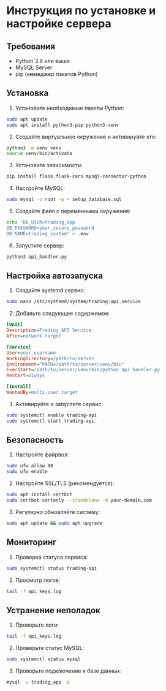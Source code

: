 # Инструкция по установке и настройке сервера

## Требования
- Python 3.8 или выше
- MySQL Server
- pip (менеджер пакетов Python)

## Установка

1. Установите необходимые пакеты Python:
```bash
sudo apt update
sudo apt install python3-pip python3-venv
```

2. Создайте виртуальное окружение и активируйте его:
```bash
python3 -m venv venv
source venv/bin/activate
```

3. Установите зависимости:
```bash
pip install flask flask-cors mysql-connector-python
```

4. Настройте MySQL:
```bash
sudo mysql -u root -p < setup_database.sql
```

5. Создайте файл с переменными окружения:
```bash
echo "DB_USER=trading_app
DB_PASSWORD=your_secure_password
DB_NAME=trading_system" > .env
```

6. Запустите сервер:
```bash
python3 api_handler.py
```

## Настройка автозапуска

1. Создайте systemd сервис:
```bash
sudo nano /etc/systemd/system/trading-api.service
```

2. Добавьте следующее содержимое:
```ini
[Unit]
Description=Trading API Service
After=network.target

[Service]
User=your_username
WorkingDirectory=/path/to/server
Environment="PATH=/path/to/server/venv/bin"
ExecStart=/path/to/server/venv/bin/python api_handler.py
Restart=always

[Install]
WantedBy=multi-user.target
```

3. Активируйте и запустите сервис:
```bash
sudo systemctl enable trading-api
sudo systemctl start trading-api
```

## Безопасность

1. Настройте файрвол:
```bash
sudo ufw allow 80
sudo ufw enable
```

2. Настройте SSL/TLS (рекомендуется):
```bash
sudo apt install certbot
sudo certbot certonly --standalone -d your-domain.com
```

3. Регулярно обновляйте систему:
```bash
sudo apt update && sudo apt upgrade
```

## Мониторинг

1. Проверка статуса сервиса:
```bash
sudo systemctl status trading-api
```

2. Просмотр логов:
```bash
tail -f api_keys.log
```

## Устранение неполадок

1. Проверьте логи:
```bash
tail -f api_keys.log
```

2. Проверьте статус MySQL:
```bash
sudo systemctl status mysql
```

3. Проверьте подключение к базе данных:
```bash
mysql -u trading_app -p
``` 